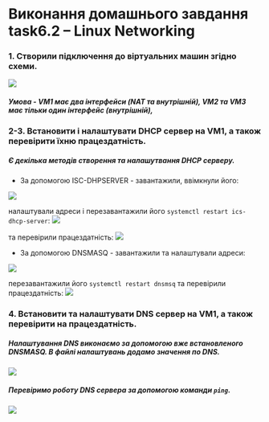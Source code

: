 # Виконання домашнього завдання task6.2 – Linux Networking

### 1. Створили підключення до віртуальних машин згідно схеми. 
![](https://drive.google.com/uc?export=view&id=1hZmEhjKN5mtu8ZqDAwBNEprEF2GLP13J)
##### Умова - VM1 має два інтерфейси (NAT та внутрішній), VM2 та VM3 має тільки один інтерфейс (внутрішній),

### 2-3. Встановити і налаштувати DHCP сервер на VM1, а також перевірити їхню працездатність.
##### Є декілька методів створення та налашутвання DHCP серверу.
- За допомогою ISC-DHPSERVER - завантажили, ввімкнули його:
 
![](https://drive.google.com/uc?export=view&id=1uV1QoD6zxaGlClIZJ0_WuaI_xE8jRgvK)

налаштували адреси і перезавантажили його ```systemctl restart ics-dhcp-server```:
![](https://drive.google.com/uc?export=view&id=1A2VHx-GgW4aN2VIR1GyxrC9DnynDsUoq)

та перевірили працездатність:
![](https://drive.google.com/uc?export=view&id=1GiQ3AY0lvlo_8e65kJGNByQUZSPJqmWx)

- За допомогою DNSMASQ - завантажили та налаштували адреси:

![](https://drive.google.com/uc?export=view&id=1K--raLKI6YFR_95hfJuIgWdU3Mf-4NhW)

перезавантажили його ```systemctl restart dnsmsq``` та перевірили працездатність:
![](https://drive.google.com/uc?export=view&id=1NasJPe1F2bmNvlzesGgsriXXE3QofJdF)


### 4. Встановити та налаштувати DNS сервер на VM1, а також перевірити на працездатність.
##### Налаштування DNS виконаємо за допомогою вже встановленого DNSMASQ. В файлі налаштувань додамо значення по DNS.
![](https://drive.google.com/uc?export=view&id=1Sh0hveQ2xaqFRfRoXpl58lXKOvWVoqWt)
 

##### Перевіримо роботу DNS сервера за допомогою команди ```ping```.

![](https://drive.google.com/uc?export=view&id=16kssX1azAuZTZnfn7NJr2JlSaqaNdN6j)
